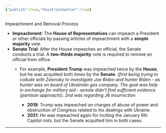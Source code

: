```yaml
---
{"publish":true,"PassFrontmatter":true}
---
```


Impeachment and Removal Process

- **Impeachment**: The **House of Representatives** can impeach a President or other officials by passing articles of impeachment with a **simple majority** vote.
- **Senate Trial**: After the House impeaches an official, the Senate conducts a trial. A **two-thirds majority** vote is required to remove an official from office.
    - For example, **President Trump** was impeached twice by the **House**, but he was acquitted both times by the **Senate**. *(first being trying to collude with Zelensky to investigate Joe Biden and hunter Biden - as hunter was on board of Ukrainian gas company. The goal was help in exchange for military aid - senate didn't find sufficient evidence (partisan approach)). 2nd was regarding J6 insurrection*
      
      - **2019**: Trump was impeached on charges of abuse of power and obstruction of Congress related to his dealings with Ukraine.
      - **2021**: He was impeached again for inciting the January 6th Capitol riots, but the Senate acquitted him in both cases.

---